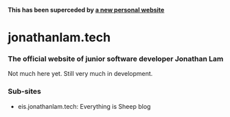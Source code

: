 **This has been superceded by [a new personal website](https://www.github.com/jlam55555/jlam55555.github.io)**

# jonathanlam.tech
### The official website of junior software developer Jonathan Lam

Not much here yet. Still very much in development.

### Sub-sites
- eis.jonathanlam.tech: Everything is Sheep blog
